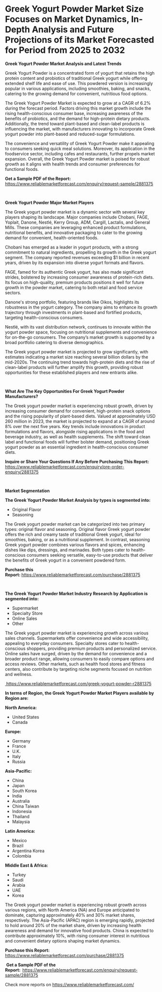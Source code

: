 <p><h1>Greek Yogurt Powder Market Size Focuses on Market Dynamics, In-Depth Analysis and Future Projections of its Market Forecasted for Period from 2025 to 2032</h1></p><p><strong>Greek Yogurt Powder Market Analysis and Latest Trends</strong></p>
<p><p>Greek Yogurt Powder is a concentrated form of yogurt that retains the high protein content and probiotics of traditional Greek yogurt while offering extended shelf life and ease of use. This powdered version is increasingly popular in various applications, including smoothies, baking, and snacks, catering to the growing demand for convenient, nutritious food options.</p><p>The Greek Yogurt Powder Market is expected to grow at a CAGR of 6.2% during the forecast period. Factors driving this market growth include the rising health-conscious consumer base, increasing awareness of the benefits of probiotics, and the demand for high-protein dietary products. Additionally, the trend toward plant-based and clean-label products is influencing the market, with manufacturers innovating to incorporate Greek yogurt powder into plant-based and reduced-sugar formulations. </p><p>The convenience and versatility of Greek Yogurt Powder make it appealing to consumers seeking quick meal solutions. Moreover, its application in the foodservice sector, including cafes and restaurants, further propels market expansion. Overall, the Greek Yogurt Powder market is poised for robust growth as it aligns with health trends and consumer preferences for functional foods.</p></p>
<p><strong>Get a Sample PDF of the Report:&nbsp;</strong> <a href="https://www.reliablemarketforecast.com/enquiry/request-sample/2881375?utm_campaign=2478&utm_medium=2&utm_source=Github&utm_content=ia&utm_term=12032025&utm_id=greek-yogurt-powder">https://www.reliablemarketforecast.com/enquiry/request-sample/2881375</a></p>
<p>&nbsp;</p>
<p><strong>Greek Yogurt Powder Major Market Players</strong></p>
<p><p>The Greek yogurt powder market is a dynamic sector with several key players shaping its landscape. Major companies include Chobani, FAGE, Yoplait, Danone, Nestlé, Kerry Group, ADM, Cargill, Lactalis, and General Mills. These companies are leveraging enhanced product formulations, nutritional benefits, and innovative packaging to cater to the growing demand for convenient, health-oriented foods.</p><p>Chobani has emerged as a leader in yogurt products, with a strong commitment to natural ingredients, propelling its growth in the Greek yogurt segment. The company reported revenues exceeding $1 billion in recent years, driven by its expansion into diverse yogurt formats and flavors.</p><p>FAGE, famed for its authentic Greek yogurt, has also made significant strides, bolstered by increasing consumer awareness of protein-rich diets. Its focus on high-quality, premium products positions it well for future growth in the powder market, catering to both retail and food service sectors.</p><p>Danone's strong portfolio, featuring brands like Oikos, highlights its robustness in the yogurt category. The company aims to enhance its growth trajectory through investments in plant-based and fortified products, targeting health-conscious consumers.</p><p>Nestlé, with its vast distribution network, continues to innovate within the yogurt powder space, focusing on nutritional supplements and convenience for on-the-go consumers. The company’s market growth is supported by a broad portfolio catering to diverse demographics.</p><p>The Greek yogurt powder market is projected to grow significantly, with estimates indicating a market size reaching several billion dollars by the mid-2020s. The continuing trend towards high-protein diets and the rise of clean-label products will further amplify this growth, providing robust opportunities for these established players and new entrants alike.</p></p>
<p>&nbsp;</p>
<p><strong>What Are The Key Opportunities For Greek Yogurt Powder Manufacturers?</strong></p>
<p><p>The Greek yogurt powder market is experiencing robust growth, driven by increasing consumer demand for convenient, high-protein snack options and the rising popularity of plant-based diets. Valued at approximately USD 260 million in 2023, the market is projected to expand at a CAGR of around 8% over the next five years. Key trends include innovations in product formulations and flavors, alongside rising applications in the food and beverage industry, as well as health supplements. The shift toward clean label and functional foods will further bolster demand, positioning Greek yogurt powder as an essential ingredient in health-conscious consumer diets.</p></p>
<p><strong>Inquire or Share Your Questions If Any Before Purchasing This Report:</strong> <a href="https://www.reliablemarketforecast.com/enquiry/pre-order-enquiry/2881375?utm_campaign=2478&utm_medium=2&utm_source=Github&utm_content=ia&utm_term=12032025&utm_id=greek-yogurt-powder">https://www.reliablemarketforecast.com/enquiry/pre-order-enquiry/2881375</a></p>
<p>&nbsp;</p>
<p><strong>Market Segmentation</strong></p>
<p><strong>The Greek Yogurt Powder Market Analysis by types is segmented into:</strong></p>
<p><ul><li>Original Flavor</li><li>Seasoning</li></ul></p>
<p><p>The Greek yogurt powder market can be categorized into two primary types: original flavor and seasoning. Original flavor Greek yogurt powder offers the rich and creamy taste of traditional Greek yogurt, ideal for smoothies, baking, or as a nutritional supplement. In contrast, seasoning Greek yogurt powder combines various flavors and spices, enhancing dishes like dips, dressings, and marinades. Both types cater to health-conscious consumers seeking versatile, easy-to-use products that deliver the benefits of Greek yogurt in a convenient powdered form.</p></p>
<p><strong>Purchase this Report:&nbsp;</strong><a href="https://www.reliablemarketforecast.com/purchase/2881375?utm_campaign=2478&utm_medium=2&utm_source=Github&utm_content=ia&utm_term=12032025&utm_id=greek-yogurt-powder">https://www.reliablemarketforecast.com/purchase/2881375</a></p>
<p>&nbsp;</p>
<p><strong>The Greek Yogurt Powder Market Industry Research by Application is segmented into:</strong></p>
<p><ul><li>Supermarket</li><li>Specialty Store</li><li>Online Sales</li><li>Other</li></ul></p>
<p><p>The Greek yogurt powder market is experiencing growth across various sales channels. Supermarkets offer convenience and wide accessibility, appealing to everyday consumers. Specialty stores cater to health-conscious shoppers, providing premium products and personalized service. Online sales have surged, driven by the demand for convenience and a broader product range, allowing consumers to easily compare options and access reviews. Other markets, such as health food stores and fitness centers, also contribute by targeting niche segments focused on nutrition and wellness.</p></p>
<p><a href="https://www.reliablemarketforecast.com/greek-yogurt-powder-r2881375?utm_campaign=2478&utm_medium=2&utm_source=Github&utm_content=ia&utm_term=12032025&utm_id=greek-yogurt-powder">&nbsp;https://www.reliablemarketforecast.com/greek-yogurt-powder-r2881375</a></p>
<p><strong>In terms of Region, the Greek Yogurt Powder Market Players available by Region are:</strong></p>
<p>
    <p> <strong> North America: </strong>
        <ul>
            <li>United States</li>
            <li>Canada</li>
        </ul>
        </p> 
    <p> <strong> Europe: </strong>
        <ul>
            <li>Germany</li>
            <li>France</li>
            <li>U.K.</li>
            <li>Italy</li>
            <li>Russia</li>
        </ul>
        </p> 
    <p> <strong> Asia-Pacific: </strong>
        <ul>
            <li>China</li>
            <li>Japan</li>
            <li>South Korea</li>
            <li>India</li>
            <li>Australia</li>
            <li>China Taiwan</li>
            <li>Indonesia</li>
            <li>Thailand</li>
            <li>Malaysia</li>
        </ul>
        </p> 
    <p> <strong> Latin America: </strong>
        <ul>
            <li>Mexico</li>
            <li>Brazil</li>
            <li>Argentina Korea</li>
            <li>Colombia</li>
        </ul>
        </p> 
    <p> <strong> Middle East & Africa: </strong>
        <ul>
            <li>Turkey</li>
            <li>Saudi</li>
            <li>Arabia</li>
            <li>UAE</li>
            <li>Korea</li>
        </ul>
    </p>
    </p>
<p><p>The Greek yogurt powder market is experiencing robust growth across various regions, with North America (NA) and Europe anticipated to dominate, capturing approximately 40% and 30% market shares, respectively. The Asia-Pacific (APAC) region is emerging rapidly, projected to hold around 20% of the market share, driven by increasing health awareness and demand for innovative food products. China is expected to contribute approximately 10%, with rising consumer interest in nutritious and convenient dietary options shaping market dynamics.</p></p>
<p><strong>Purchase this Report: </strong><a href="https://www.reliablemarketforecast.com/purchase/2881375?utm_campaign=2478&utm_medium=2&utm_source=Github&utm_content=ia&utm_term=12032025&utm_id=greek-yogurt-powder">https://www.reliablemarketforecast.com/purchase/2881375</a></p>
<p>&nbsp;<strong>Get a Sample PDF of the Report:&nbsp;&nbsp;</strong><a href="https://www.reliablemarketforecast.com/enquiry/request-sample/2881375?utm_campaign=2478&utm_medium=2&utm_source=Github&utm_content=ia&utm_term=12032025&utm_id=greek-yogurt-powder">https://www.reliablemarketforecast.com/enquiry/request-sample/2881375</a></p>
<p><strong></strong></p>
<p>Check more reports on <a href="https://www.reliablemarketforecast.com/?utm_campaign=2478&utm_medium=2&utm_source=Github&utm_content=ia&utm_term=12032025&utm_id=greek-yogurt-powder">https://www.reliablemarketforecast.com/</a></p>